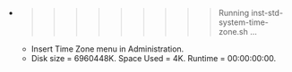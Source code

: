 * >>>>>>>>> Running inst-std-system-time-zone.sh ...
  * Insert Time Zone menu in Administration.
  * Disk size = 6960448K. Space Used = 4K. Runtime = 00:00:00:00.
